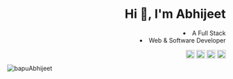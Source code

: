<h1 align="right">Hi 👋, I'm Abhijeet</h1>

<li align="right">A Full Stack </li>
<li align="right">Web & Software Developer</li>

<p align="right">
<a href="https://twitter.com/bapuabhijeet" target="blank"><img align="center" src="https://cdn.jsdelivr.net/npm/simple-icons@3.0.1/icons/twitter.svg" alt="bapuabhijeet" height="20" width="20" /></a>
<a href="https://www.linkedin.com/in/abhijeetbehera/" target="blank"><img align="center" src="https://cdn.jsdelivr.net/npm/simple-icons@3.0.1/icons/linkedin.svg" alt="abhijeetbehera" height="20" width="20" /></a>
<a href=https://www.facebook.com/abhijeet.bapu/" target="blank"><img align="center" src="https://cdn.jsdelivr.net/npm/simple-icons@3.0.1/icons/facebook.svg" alt="sachin.mathers.7" height="20" width="20" /></a>
<a href="https://www.instagram.com/bapuabhijeet/" target="blank"><img align="center" src="https://cdn.jsdelivr.net/npm/simple-icons@3.0.1/icons/instagram.svg" alt="bapuabhijeet" height="20" width="20" /></a>
</p>


<img src="https://github-readme-stats.vercel.app/api?username=bapuAbhijeet&show_icons=true" alt="bapuAbhijeet" />
